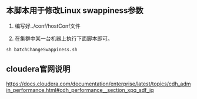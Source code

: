 ## 本脚本用于修改Linux swappiness参数

1. 编写好../conf/hostConf文件

2. 在集群中某一台机器上执行下面脚本即可。
```shell
sh batchChangeSwappiness.sh
```

## cloudera官网说明

https://docs.cloudera.com/documentation/enterprise/latest/topics/cdh_admin_performance.html#cdh_performance__section_xpq_sdf_jq